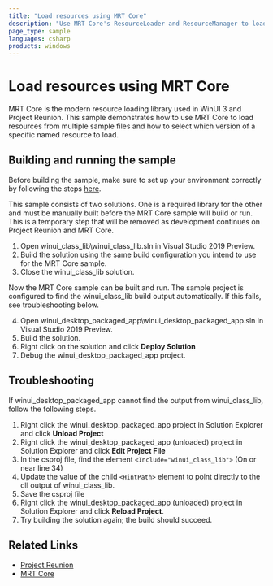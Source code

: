 ```yaml
---
title: "Load resources using MRT Core"
description: "Use MRT Core's ResourceLoader and ResourceManager to load resources from several resource files"
page_type: sample
languages: csharp
products: windows
---
```


# Load resources using MRT Core

MRT Core is the modern resource loading library used in WinUI 3 and Project Reunion. This sample demonstrates how to use MRT Core to load resources from multiple sample files and how to select which version of a specific named resource to load. 

## Building and running the sample

Before building the sample, make sure to set up your environment correctly by following the steps [here](https://docs.microsoft.com/en-us/windows/apps/project-reunion#set-up-your-development-environment).

This sample consists of two solutions. One is a required library for the other and must be manually built before the MRT Core sample will build or run. This is a temporary step that will be removed as development continues on Project Reunion and MRT Core.

1.  Open winui_class_lib\winui_class_lib.sln in Visual Studio 2019 Preview.
2. Build the solution using the same build configuration you intend to use for the MRT Core sample.
3. Close the winui_class_lib solution.

Now the MRT Core sample can be built and run. The sample project is configured to find the winui_class_lib build output automatically. If this fails, see troubleshooting below.

4. Open winui_desktop_packaged_app\winui_desktop_packaged_app.sln in Visual Studio 2019 Preview.
5. Build the solution.
6. Right click on the solution and click **Deploy Solution**
7. Debug the winui_desktop_packaged_app project.

## Troubleshooting

If winui_desktop_packaged_app cannot find the output from winui_class_lib, follow the following steps.

1. Right click the winui_desktop_packaged_app project in Solution Explorer and click **Unload Project**
2. Right click the winui_desktop_packaged_app (unloaded) project in Solution Explorer and click **Edit Project File**
3. In the csproj file, find the element `<Include="winui_class_lib">` (On or near line 34)
4. Update the value of the child `<HintPath>` element to point directly to the dll output of winui_class_lib.
5. Save the csproj file
6. Right click the winui_desktop_packaged_app (unloaded) project in Solution Explorer and click **Reload Project**.
7. Try building the solution again; the build should succeed.

## Related Links

- [Project Reunion](https://docs.microsoft.com/en-us/windows/apps/project-reunion)
- [MRT Core](https://docs.microsoft.com/en-us/windows/apps/project-reunion/mrtcore/mrtcore-overview)

